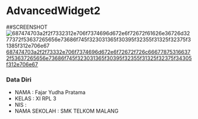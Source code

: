 # AdvancedWidget2

##SCREENSHOT![687474703a2f2f7332312e706f7374696d672e6f72672f61626e36726d3277372f53637265656e73686f745f323031365f30395f32355f31325f32375f31385f312e706e67](https://cloud.githubusercontent.com/assets/22133617/22323012/59cc67c4-e3d2-11e6-830d-5a5d18a1f7bc.png)
[687474703a2f2f73332e706f7374696d672e6f72672f726c666778753166372f53637265656e73686f745f323031365f30395f32355f31325f32375f34305f312e706e67](https://cloud.githubusercontent.com/assets/22133617/22323013/59ccdae2-e3d2-11e6-866a-521bca88e239.png)

### Data Diri 
- NAMA : Fajar Yudha Pratama
- KELAS : XI RPL 3
- NIS : 
- NAMA SEKOLAH : SMK TELKOM MALANG

